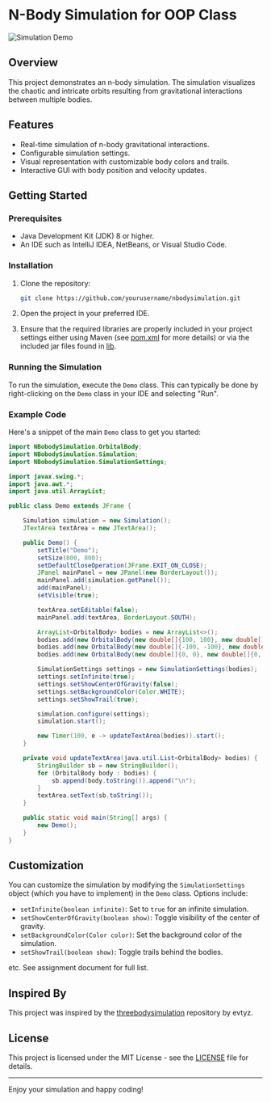 # N-Body Simulation for OOP Class

![Simulation Demo](https://media.giphy.com/media/l3vR85PnGsBwu1PFK/giphy.gif)

## Overview

This project demonstrates an n-body simulation. The simulation visualizes the chaotic and intricate orbits resulting from gravitational interactions between multiple bodies.

## Features

- Real-time simulation of n-body gravitational interactions.
- Configurable simulation settings.
- Visual representation with customizable body colors and trails.
- Interactive GUI with body position and velocity updates.

## Getting Started

### Prerequisites

- Java Development Kit (JDK) 8 or higher.
- An IDE such as IntelliJ IDEA, NetBeans, or Visual Studio Code.

### Installation

1. Clone the repository:
   ```bash
   git clone https://github.com/yourusername/nbodysimulation.git
   ```

2. Open the project in your preferred IDE.

3. Ensure that the required libraries are properly included in your project settings either using Maven (see [pom.xml](https://github.com/Santius0/nbodysim/blob/main/pom.xml) for more details) or via the included jar files found in [lib](https://github.com/Santius0/nbodysim/tree/main/lib).

### Running the Simulation

To run the simulation, execute the `Demo` class. This can typically be done by right-clicking on the `Demo` class in your IDE and selecting "Run".

### Example Code

Here's a snippet of the main `Demo` class to get you started:

```java
import NBobodySimulation.OrbitalBody;
import NBobodySimulation.Simulation;
import NBobodySimulation.SimulationSettings;

import javax.swing.*;
import java.awt.*;
import java.util.ArrayList;

public class Demo extends JFrame {

    Simulation simulation = new Simulation();
    JTextArea textArea = new JTextArea();

    public Demo() {
        setTitle("Demo");
        setSize(800, 800);
        setDefaultCloseOperation(JFrame.EXIT_ON_CLOSE);
        JPanel mainPanel = new JPanel(new BorderLayout());
        mainPanel.add(simulation.getPanel());
        add(mainPanel);
        setVisible(true);

        textArea.setEditable(false);
        mainPanel.add(textArea, BorderLayout.SOUTH);

        ArrayList<OrbitalBody> bodies = new ArrayList<>();
        bodies.add(new OrbitalBody(new double[]{100, 100}, new double[]{30, 0}, 1, Color.RED));
        bodies.add(new OrbitalBody(new double[]{-100, -100}, new double[]{-30, 0}, 1, Color.BLUE));
        bodies.add(new OrbitalBody(new double[]{0, 0}, new double[]{0, 1}, 1, Color.GREEN));

        SimulationSettings settings = new SimulationSettings(bodies);
        settings.setInfinite(true);
        settings.setShowCenterOfGravity(false);
        settings.setBackgroundColor(Color.WHITE);
        settings.setShowTrail(true);

        simulation.configure(settings);
        simulation.start();

        new Timer(100, e -> updateTextArea(bodies)).start();
    }

    private void updateTextArea(java.util.List<OrbitalBody> bodies) {
        StringBuilder sb = new StringBuilder();
        for (OrbitalBody body : bodies) {
            sb.append(body.toString()).append("\n");
        }
        textArea.setText(sb.toString());
    }

    public static void main(String[] args) {
        new Demo();
    }
}
```

## Customization

You can customize the simulation by modifying the `SimulationSettings` object (which you have to implement) in the `Demo` class. Options include:

- `setInfinite(boolean infinite)`: Set to `true` for an infinite simulation.
- `setShowCenterOfGravity(boolean show)`: Toggle visibility of the center of gravity.
- `setBackgroundColor(Color color)`: Set the background color of the simulation.
- `setShowTrail(boolean show)`: Toggle trails behind the bodies.

etc. See assignment document for full list.

## Inspired By

This project was inspired by the [threebodysimulation](https://github.com/evtyz/threebodysimulation) repository by evtyz.

## License

This project is licensed under the MIT License - see the [LICENSE](https://github.com/Santius0/nbodysim/blob/main/LICENSE) file for details.

---

Enjoy your simulation and happy coding!
